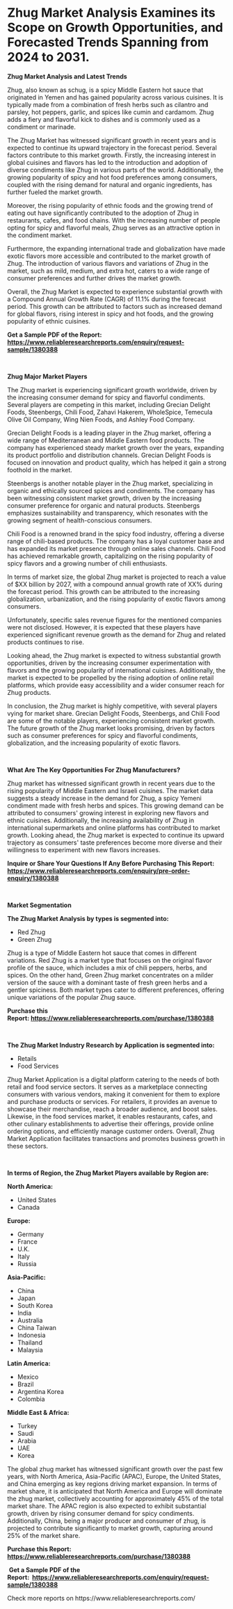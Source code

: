 <p><h1>Zhug Market Analysis Examines its Scope on Growth Opportunities, and Forecasted Trends Spanning from 2024 to 2031.</h1></p><p><strong>Zhug Market Analysis and Latest Trends</strong></p>
<p><p>Zhug, also known as schug, is a spicy Middle Eastern hot sauce that originated in Yemen and has gained popularity across various cuisines. It is typically made from a combination of fresh herbs such as cilantro and parsley, hot peppers, garlic, and spices like cumin and cardamom. Zhug adds a fiery and flavorful kick to dishes and is commonly used as a condiment or marinade.</p><p>The Zhug Market has witnessed significant growth in recent years and is expected to continue its upward trajectory in the forecast period. Several factors contribute to this market growth. Firstly, the increasing interest in global cuisines and flavors has led to the introduction and adoption of diverse condiments like Zhug in various parts of the world. Additionally, the growing popularity of spicy and hot food preferences among consumers, coupled with the rising demand for natural and organic ingredients, has further fueled the market growth.</p><p>Moreover, the rising popularity of ethnic foods and the growing trend of eating out have significantly contributed to the adoption of Zhug in restaurants, cafes, and food chains. With the increasing number of people opting for spicy and flavorful meals, Zhug serves as an attractive option in the condiment market.</p><p>Furthermore, the expanding international trade and globalization have made exotic flavors more accessible and contributed to the market growth of Zhug. The introduction of various flavors and variations of Zhug in the market, such as mild, medium, and extra hot, caters to a wide range of consumer preferences and further drives the market growth.</p><p>Overall, the Zhug Market is expected to experience substantial growth with a Compound Annual Growth Rate (CAGR) of 11.1% during the forecast period. This growth can be attributed to factors such as increased demand for global flavors, rising interest in spicy and hot foods, and the growing popularity of ethnic cuisines.</p></p>
<p><strong>Get a Sample PDF of the Report:&nbsp; <a href="https://www.reliableresearchreports.com/enquiry/request-sample/1380388">https://www.reliableresearchreports.com/enquiry/request-sample/1380388</a></strong></p>
<p>&nbsp;</p>
<p><strong>Zhug Major Market Players</strong></p>
<p><p>The Zhug market is experiencing significant growth worldwide, driven by the increasing consumer demand for spicy and flavorful condiments. Several players are competing in this market, including Grecian Delight Foods, Steenbergs, Chili Food, Zahavi Hakerem, WholeSpice, Temecula Olive Oil Company, Wing Nien Foods, and Ashley Food Company.</p><p>Grecian Delight Foods is a leading player in the Zhug market, offering a wide range of Mediterranean and Middle Eastern food products. The company has experienced steady market growth over the years, expanding its product portfolio and distribution channels. Grecian Delight Foods is focused on innovation and product quality, which has helped it gain a strong foothold in the market.</p><p>Steenbergs is another notable player in the Zhug market, specializing in organic and ethically sourced spices and condiments. The company has been witnessing consistent market growth, driven by the increasing consumer preference for organic and natural products. Steenbergs emphasizes sustainability and transparency, which resonates with the growing segment of health-conscious consumers.</p><p>Chili Food is a renowned brand in the spicy food industry, offering a diverse range of chili-based products. The company has a loyal customer base and has expanded its market presence through online sales channels. Chili Food has achieved remarkable growth, capitalizing on the rising popularity of spicy flavors and a growing number of chili enthusiasts.</p><p>In terms of market size, the global Zhug market is projected to reach a value of $XX billion by 2027, with a compound annual growth rate of XX% during the forecast period. This growth can be attributed to the increasing globalization, urbanization, and the rising popularity of exotic flavors among consumers.</p><p>Unfortunately, specific sales revenue figures for the mentioned companies were not disclosed. However, it is expected that these players have experienced significant revenue growth as the demand for Zhug and related products continues to rise.</p><p>Looking ahead, the Zhug market is expected to witness substantial growth opportunities, driven by the increasing consumer experimentation with flavors and the growing popularity of international cuisines. Additionally, the market is expected to be propelled by the rising adoption of online retail platforms, which provide easy accessibility and a wider consumer reach for Zhug products.</p><p>In conclusion, the Zhug market is highly competitive, with several players vying for market share. Grecian Delight Foods, Steenbergs, and Chili Food are some of the notable players, experiencing consistent market growth. The future growth of the Zhug market looks promising, driven by factors such as consumer preferences for spicy and flavorful condiments, globalization, and the increasing popularity of exotic flavors.</p></p>
<p>&nbsp;</p>
<p><strong>What Are The Key Opportunities For Zhug Manufacturers?</strong></p>
<p><p>Zhug market has witnessed significant growth in recent years due to the rising popularity of Middle Eastern and Israeli cuisines. The market data suggests a steady increase in the demand for Zhug, a spicy Yemeni condiment made with fresh herbs and spices. This growing demand can be attributed to consumers' growing interest in exploring new flavors and ethnic cuisines. Additionally, the increasing availability of Zhug in international supermarkets and online platforms has contributed to market growth. Looking ahead, the Zhug market is expected to continue its upward trajectory as consumers' taste preferences become more diverse and their willingness to experiment with new flavors increases.</p></p>
<p><strong>Inquire or Share Your Questions If Any Before Purchasing This Report: <a href="https://www.reliableresearchreports.com/enquiry/pre-order-enquiry/1380388">https://www.reliableresearchreports.com/enquiry/pre-order-enquiry/1380388</a></strong></p>
<p>&nbsp;</p>
<p><strong>Market Segmentation</strong></p>
<p><strong>The Zhug Market Analysis by types is segmented into:</strong></p>
<p><ul><li>Red Zhug</li><li>Green Zhug</li></ul></p>
<p><p>Zhug is a type of Middle Eastern hot sauce that comes in different variations. Red Zhug is a market type that focuses on the original flavor profile of the sauce, which includes a mix of chili peppers, herbs, and spices. On the other hand, Green Zhug market concentrates on a milder version of the sauce with a dominant taste of fresh green herbs and a gentler spiciness. Both market types cater to different preferences, offering unique variations of the popular Zhug sauce.</p></p>
<p><strong>Purchase this Report:&nbsp;<a href="https://www.reliableresearchreports.com/purchase/1380388">https://www.reliableresearchreports.com/purchase/1380388</a></strong></p>
<p>&nbsp;</p>
<p><strong>The Zhug Market Industry Research by Application is segmented into:</strong></p>
<p><ul><li>Retails</li><li>Food Services</li></ul></p>
<p><p>Zhug Market Application is a digital platform catering to the needs of both retail and food service sectors. It serves as a marketplace connecting consumers with various vendors, making it convenient for them to explore and purchase products or services. For retailers, it provides an avenue to showcase their merchandise, reach a broader audience, and boost sales. Likewise, in the food services market, it enables restaurants, cafes, and other culinary establishments to advertise their offerings, provide online ordering options, and efficiently manage customer orders. Overall, Zhug Market Application facilitates transactions and promotes business growth in these sectors.</p></p>
<p>&nbsp;</p>
<p><strong>In terms of Region, the Zhug Market Players available by Region are:</strong></p>
<p>
    <p> <strong> North America: </strong>
        <ul>
            <li>United States</li>
            <li>Canada</li>
        </ul>
        </p> 
    <p> <strong> Europe: </strong>
        <ul>
            <li>Germany</li>
            <li>France</li>
            <li>U.K.</li>
            <li>Italy</li>
            <li>Russia</li>
        </ul>
        </p> 
    <p> <strong> Asia-Pacific: </strong>
        <ul>
            <li>China</li>
            <li>Japan</li>
            <li>South Korea</li>
            <li>India</li>
            <li>Australia</li>
            <li>China Taiwan</li>
            <li>Indonesia</li>
            <li>Thailand</li>
            <li>Malaysia</li>
        </ul>
        </p> 
    <p> <strong> Latin America: </strong>
        <ul>
            <li>Mexico</li>
            <li>Brazil</li>
            <li>Argentina Korea</li>
            <li>Colombia</li>
        </ul>
        </p> 
    <p> <strong> Middle East & Africa: </strong>
        <ul>
            <li>Turkey</li>
            <li>Saudi</li>
            <li>Arabia</li>
            <li>UAE</li>
            <li>Korea</li>
        </ul>
    </p>
    </p>
<p><p>The global zhug market has witnessed significant growth over the past few years, with North America, Asia-Pacific (APAC), Europe, the United States, and China emerging as key regions driving market expansion. In terms of market share, it is anticipated that North America and Europe will dominate the zhug market, collectively accounting for approximately 45% of the total market share. The APAC region is also expected to exhibit substantial growth, driven by rising consumer demand for spicy condiments. Additionally, China, being a major producer and consumer of zhug, is projected to contribute significantly to market growth, capturing around 25% of the market share.</p></p>
<p><strong>Purchase this Report: <a href="https://www.reliableresearchreports.com/purchase/1380388">https://www.reliableresearchreports.com/purchase/1380388</a></strong></p>
<p>&nbsp;<strong>Get a Sample PDF of the Report:&nbsp;&nbsp;<a href="https://www.reliableresearchreports.com/enquiry/request-sample/1380388">https://www.reliableresearchreports.com/enquiry/request-sample/1380388</a></strong></p>
<p><strong></strong></p>
<p>Check more reports on https://www.reliableresearchreports.com/</p>